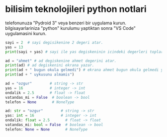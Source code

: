 # bilisim teknolojileri python notlari 

telefonunuza "Pydroid 3" veya benzeri bir uygulama kurun.
bilgisayarlariniza "python" kurulumu yaptiktan sonra "VS Code" uygulamasini kurun.

```python
sayi = 2  # sayi degisikenine 2 degeri atar.
yas = 13  
print(sayi + yas) # sayi ile yas degiskeninin icindeki degerleri toplar ve ekrana yazar. 
```

```python
ad = "ahmet" # ad degiskenine ahmet degerini atar.
print(ad) # ad degiskenini ekrana yazar. 
print(ad + " bugun okula gelmedi") # ekrana ahmet bugun okula gelmedi yazar.
print(ad + " uykusunu almamis")
```

```python
ad = "ozgur"        # string -> str
yas = 16            # integer -> int
ondalik = 2.5       # float -> float
vatandas_mi = False  # boolean -> bool
telefon = None       # NoneType
```

```python
ad: str = "ozgur"        # string -> str
yas: int = 16            # integer -> int
ondalik: float = 2.5       # float -> float
vatandas_mi: bool = False  # boolean -> bool
telefon: None = None       # NoneType
```
